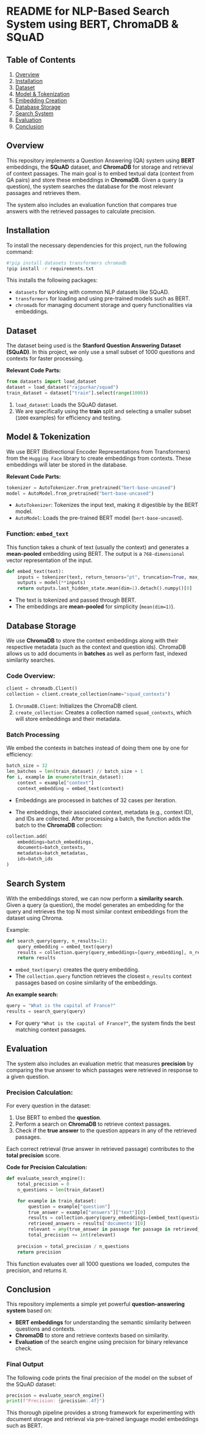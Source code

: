 # README for NLP-Based Search System using BERT, ChromaDB & SQuAD

## Table of Contents
1. [Overview](#overview)
2. [Installation](#installation)
3. [Dataset](#dataset)
4. [Model & Tokenization](#model--tokenization)
5. [Embedding Creation](#embedding-creation)
6. [Database Storage](#database-storage)
7. [Search System](#search-system)
8. [Evaluation](#evaluation)
9. [Conclusion](#conclusion)

## Overview

This repository implements a Question Answering (QA) system using **BERT** embeddings, the **SQuAD** dataset, and **ChromaDB** for storage and retrieval of context passages. The main goal is to embed textual data (context from QA pairs) and store these embeddings in **ChromaDB**. Given a query (a question), the system searches the database for the most relevant passages and retrieves them.

The system also includes an evaluation function that compares true answers with the retrieved passages to calculate precision.

## Installation

To install the necessary dependencies for this project, run the following command:

```bash
#!pip install datasets transformers chromadb
!pip install -r requirements.txt
```

This installs the following packages:
- `datasets` for working with common NLP datasets like SQuAD.
- `transformers` for loading and using pre-trained models such as BERT.
- `chromadb` for managing document storage and query functionalities via embeddings.

## Dataset

The dataset being used is the **Stanford Question Answering Dataset (SQuAD)**. In this project, we only use a small subset of 1000 questions and contexts for faster processing.

**Relevant Code Parts:**

```python
from datasets import load_dataset
dataset = load_dataset("rajpurkar/squad")
train_dataset = dataset["train"].select(range(1000))
```

1. `load_dataset`: Loads the SQuAD dataset.
2. We are specifically using the **train** split and selecting a smaller subset (`1000` examples) for efficiency and testing.

## Model & Tokenization

We use BERT (Bidirectional Encoder Representations from Transformers) from the `Hugging Face` library to create embeddings from contexts. These embeddings will later be stored in the database.

**Relevant Code Parts:**

```python
tokenizer = AutoTokenizer.from_pretrained("bert-base-uncased")
model = AutoModel.from_pretrained("bert-base-uncased")
```

- `AutoTokenizer`: Tokenizes the input text, making it digestible by the BERT model.
- `AutoModel`: Loads the pre-trained BERT model (`bert-base-uncased`).

### Function: `embed_text`
This function takes a chunk of text (usually the context) and generates a **mean-pooled** embedding using BERT. The output is a `768-dimensional` vector representation of the input.

```python
def embed_text(text):
    inputs = tokenizer(text, return_tensors="pt", truncation=True, max_length=512)
    outputs = model(**inputs)
    return outputs.last_hidden_state.mean(dim=1).detach().numpy()[0]
```

- The text is tokenized and passed through BERT.
- The embeddings are **mean-pooled** for simplicity (`mean(dim=1)`).

## Database Storage

We use **ChromaDB** to store the context embeddings along with their respective metadata (such as the context and question ids). ChromaDB allows us to add documents in **batches** as well as perform fast, indexed similarity searches.

### Code Overview:

```python
client = chromadb.Client()
collection = client.create_collection(name="squad_contexts")
```

1. `ChromaDB.Client`: Initializes the ChromaDB client.
2. `create_collection`: Creates a collection named `squad_contexts`, which will store embeddings and their metadata.

### Batch Processing

We embed the contexts in batches instead of doing them one by one for efficiency:

```python
batch_size = 32
len_batches = len(train_dataset) // batch_size + 1
for i, example in enumerate(train_dataset):
    context = example["context"]
    context_embedding = embed_text(context)
```

- Embeddings are processed in batches of 32 cases per iteration.

- The embeddings, their associated context, metadata (e.g., context ID), and IDs are collected. After processing a batch, the function adds the batch to the **ChromaDB** collection:

```python
collection.add(
    embeddings=batch_embeddings,
    documents=batch_contexts,
    metadatas=batch_metadatas,
    ids=batch_ids
)
```

## Search System

With the embeddings stored, we can now perform a **similarity search**. Given a query (a question), the model generates an embedding for the query and retrieves the top N most similar context embeddings from the dataset using Chroma.

Example:

```python
def search_query(query, n_results=1):
    query_embedding = embed_text(query)
    results = collection.query(query_embeddings=[query_embedding], n_results=n_results)
    return results
```

- `embed_text(query)` creates the query embedding.
- The `collection.query` function retrieves the closest `n_results` context passages based on cosine similarity of the embeddings.

**An example search:**
```python
query = "What is the capital of France?"
results = search_query(query)
```

- For query `"What is the capital of France?"`, the system finds the best matching context passages.

## Evaluation

The system also includes an evaluation metric that measures **precision** by comparing the true answer to which passages were retrieved in response to a given question.

### Precision Calculation:

For every question in the dataset:
1. Use BERT to embed the **question**.
2. Perform a search on **ChromaDB** to retrieve context passages.
3. Check if the **true answer** to the question appears in any of the retrieved passages.

Each correct retrieval (true answer in retrieved passage) contributes to the **total precision** score.

**Code for Precision Calculation:**

```python
def evaluate_search_engine():
    total_precision = 0
    n_questions = len(train_dataset)

    for example in train_dataset:
        question = example["question"]
        true_answer = example["answers"]["text"][0]
        results = collection.query(query_embeddings=[embed_text(question)], n_results=20)
        retrieved_answers = results['documents'][0]
        relevant = any(true_answer in passage for passage in retrieved_answers)
        total_precision += int(relevant)
        
    precision = total_precision / n_questions
    return precision
```

This function evaluates over all 1000 questions we loaded, computes the precision, and returns it.

## Conclusion

This repository implements a simple yet powerful **question-answering system** based on:
  - **BERT embeddings** for understanding the semantic similarity between questions and contexts.
  - **ChromaDB** to store and retrieve contexts based on similarity.
  - **Evaluation** of the search engine using precision for binary relevance check.

### Final Output

The following code prints the final precision of the model on the subset of the SQuAD dataset:

```python
precision = evaluate_search_engine()
print(f"Precision: {precision:.4f}")
```

This thorough pipeline provides a strong framework for experimenting with document storage and retrieval via pre-trained language model embeddings such as BERT.
